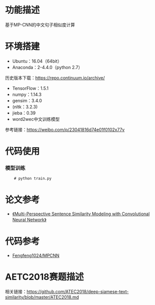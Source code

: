 
# 功能描述
基于MP-CNN的中文句子相似度计算

# 环境搭建
* Ubuntu：16.04（64bit）
* Anaconda：2-4.4.0（python 2.7）

历史版本下载：<https://repo.continuum.io/archive/>
* TensorFlow：1.5.1
* numpy：1.14.3
* gensim：3.4.0
* (nltk：3.2.3)
* jieba：0.39
* word2wec中文训练模型

参考链接：<https://weibo.com/p/23041816d74e01f0102x77v>

# 代码使用

### 模型训练
        # python train.py
# 论文参考
* [《Multi-Perspective Sentence Similarity Modeling with Convolutional Neural Network》](http://www.emnlp2015.org/proceedings/EMNLP/pdf/EMNLP181.pdf)

# 代码参考

* [Fengfeng1024/MPCNN](https://github.com/Fengfeng1024/MPCNN)


# AETC2018赛题描述
相关链接：<https://github.com/ATEC2018/deep-siamese-text-similarity/blob/master/ATEC2018.md>

